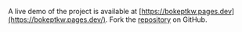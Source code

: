 A live demo of the project is available at [https://bokeptkw.pages.dev](https://bokeptkw.pages.dev/).
Fork the [repository](https://github.com/marileyonko/bokepewek) on GitHub.